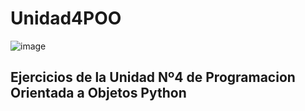 # Unidad4POO
![image](https://user-images.githubusercontent.com/96546641/176703249-76fc1672-767b-4a92-95b6-ae871d69a6e8.png)

## Ejercicios de la Unidad Nº4 de Programacion Orientada a Objetos Python
